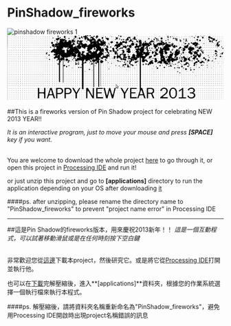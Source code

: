 PinShadow_fireworks
===================

![pinshadow fireworks 1](https://raw.github.com/shengpo/PinShadow_fireworks/master/result_images/pinshadow_fireworks.png)
![pinshadow fireworks 2](./result_images/pinshadow_fireworks2.png)


##This is a fireworks version of Pin Shadow project for celebrating NEW 2013 YEAR!!

<i>It is an interactive program, just to move your mouse and press **[SPACE]** key if you want.</i>
<br/>
<br/>

You are welcome to download the whole project [here](https://github.com/shengpo/PinShadow_fireworks/archive/master.zip) to go through it, or open this project in [Processing IDE](http://processing.org/download/) and run it!

or just unzip this project and go to **[applications]** directory to run the application depending on your OS after downloading [it](https://github.com/shengpo/PinShadow_fireworks/archive/master.zip)

####ps. after unzipping, please rename the directory name to "PinShadow_fireworks" to prevent "project name error" in Processing IDE

------

##這是Pin Shadow的fireworks版本，用來慶祝2013新年！！
<i>這是一個互動程式，可以試著移動滑鼠或是在任何時刻按下空白鍵</i>
<br/>
<br/>

非常歡迎您從[這邊](https://github.com/shengpo/PinShadow_fireworks/archive/master.zip)下載本project，然後研究它。或是將它從[Processing IDE](http://processing.org/download/)打開並執行他。

也可以在[下載](https://github.com/shengpo/PinShadow_fireworks/archive/master.zip)完解壓縮後，進入**[applications]**資料夾，根據您的作業系統選擇一個執行檔來執行本程式。

####ps. 解壓縮後，請將資料夾名稱重新命名為"PinShadow_fireworks"，避免用Processing IDE開啟時出現project名稱錯誤的訊息

